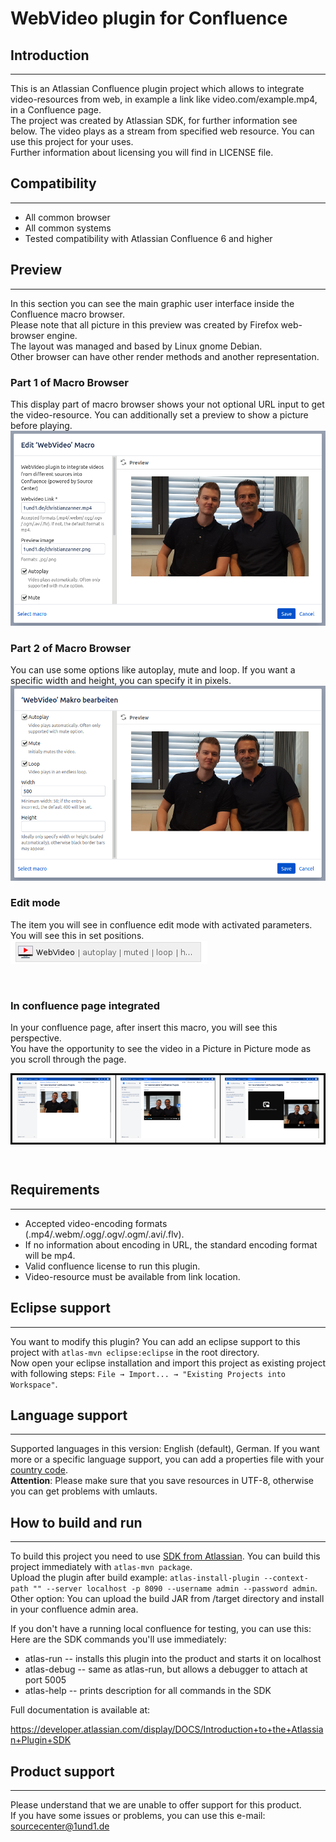 # WebVideo plugin for Confluence

## Introduction

---

This is an Atlassian Confluence plugin project which allows to integrate video-resources from web, in example a link like video.com/example.mp4, in a Confluence page.<br/> The project was created by Atlassian SDK, for further information see below. The video plays as a stream from specified web resource. You can use this project for your uses.<br/>Further information about licensing you will find in LICENSE file.
<br/>

## Compatibility

---

* All common browser
* All common systems
* Tested compatibility with Atlassian Confluence 6 and higher
  <br/>

## Preview

---

In this section you can see the main graphic user interface inside the Confluence macro browser.<br/>
Please note that all picture in this preview was created by Firefox web-browser engine.<br/>
The layout was managed and based by Linux gnome Debian.<br/>
Other browser can have other render methods and another representation.
<br/>

### __Part 1 of Macro Browser__

This display part of macro browser shows your not optional URL input to get the video-resource. You can additionally set a preview to show a picture before playing.
![Graphic user interface in confluence macro browser](/images/MacroBrowser_Part1.png)
<br/>

### __Part 2 of Macro Browser__

You can use some options like autoplay, mute and loop. If you want a specific width and height, you can specify it in pixels.<br/>
![Graphic user interface in confluence macro browser](/images/MacroBrowser_Part2.png)
<br/>

### __Edit mode__

The item you will see in confluence edit mode with activated parameters. You will see this in set positions.<br/>
![View in confluence edit mode](/images/page_editmode.png)

<br/>

### __In confluence page integrated__

In your confluence page, after insert this macro, you will see this perspective.<br/>
You have the opportunity to see the video in a Picture in Picture mode as you scroll through the page.<br/>

<table style="width:100%;border-collapse: collapse;border: 2px solid black;">
  <tr style="border: 1px solid black;border-collapse: collapse;">
    <th style="border: 1px solid black;border-collapse: collapse;"><a href="/images/page_no_interaction.png"><img src="/images/page_no_interaction.png" width="300px" alt="View in confluence with no interaction"></a></th>
    <th style="border: 1px solid black;border-collapse: collapse;"><a href="/images/page_interaction.png"><img src="/images/page_interaction.png" width="300px" alt="View in confluence with interaction"></a></th>
    <th style="border: 1px solid black;border-collapse: collapse;"><a href="/images/page_pip-mode.png"><img src="/images/page_pip-mode.png" width="300px" alt="View in confluence with browser PIP mode"></a></th>
  </tr>
</table>
<br/>

## Requirements

---

* Accepted video-encoding formats (.mp4/.webm/.ogg/.ogv/.ogm/.avi/.flv).
* If no information about encoding in URL, the standard encoding format will be mp4.
* Valid confluence license to run this plugin.
* Video-resource must be available from link location.
  <br/>

## Eclipse support

---

You want to modify this plugin? You can add an eclipse support to this project with `atlas-mvn eclipse:eclipse` in the root directory. <br/>
Now open your eclipse installation and import this project as existing project with following steps: `File → Import... → "Existing Projects into Workspace"`.

## Language support

---

Supported languages in this version: English (default), German. If you want more or a specific language support, you can add
a properties file with your [country code](https://en.wikipedia.org/wiki/List_of_ISO_639-1_codes).<br/>
__Attention__: Please make sure that you save resources in UTF-8, otherwise you can get problems with umlauts.
<br/>

## How to build and run

---

To build this project you need to use [SDK from Atlassian](https://developer.atlassian.com/server/framework/atlassian-sdk/downloads/).
You can build this project immediately with `atlas-mvn package`.<br/>
Upload the plugin after build example:
`atlas-install-plugin --context-path "" --server localhost -p 8090 --username admin --password admin`. <br/>
Other option: You can upload the build JAR from /target directory and install in your confluence admin area.

If you don't have a running local confluence for testing, you can use this:
Here are the SDK commands you'll use immediately:

* atlas-run   -- installs this plugin into the product and starts it on localhost
* atlas-debug -- same as atlas-run, but allows a debugger to attach at port 5005
* atlas-help  -- prints description for all commands in the SDK

Full documentation is available at:

https://developer.atlassian.com/display/DOCS/Introduction+to+the+Atlassian+Plugin+SDK

## Product support

---

Please understand that we are unable to offer support for this product.<br/>
If you have some issues or problems, you can use this e-mail: sourcecenter@1und1.de
